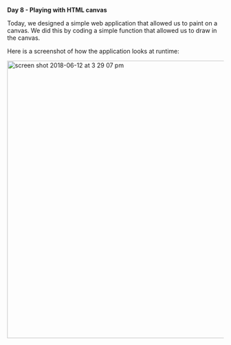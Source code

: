 <strong>Day 8 - Playing with HTML canvas</strong>

Today, we designed a simple web application that allowed us to paint on a canvas.
We did this by coding a simple function that allowed us to draw in the canvas.<br>

Here is a screenshot of how the application looks at runtime: <br>


<img width="646" alt="screen shot 2018-06-12 at 3 29 07 pm" src="https://user-images.githubusercontent.com/33431535/41312685-ae849282-6e55-11e8-9cff-9545871f5114.png">
